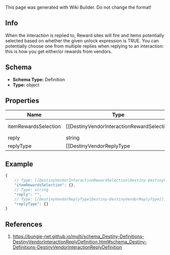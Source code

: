 <span class="wiki-builder">This page was generated with Wiki Builder. Do not change the format!</span>

## Info
When the interaction is replied to, Reward sites will fire and items potentially selected based on whether the given unlock expression is TRUE. You can potentially choose one from multiple replies when replying to an interaction: this is how you get either/or rewards from vendors.

## Schema
* **Schema Type:** Definition
* **Type:** object

## Properties
Name | Type | Description
---- | ---- | -----------
itemRewardsSelection | [[DestinyVendorInteractionRewardSelection|Destiny-DestinyVendorInteractionRewardSelection]]:Enum | The rewards granted upon responding to the vendor.
reply | string | The localized text for the reply.
replyType | [[DestinyVendorReplyType|Destiny-DestinyVendorReplyType]]:Enum | An enum indicating the type of reply being made.

## Example
```javascript
{
    // Type: [[DestinyVendorInteractionRewardSelection|Destiny-DestinyVendorInteractionRewardSelection]]:Enum
    "itemRewardsSelection": {},
    // Type: string
    "reply": "",
    // Type: [[DestinyVendorReplyType|Destiny-DestinyVendorReplyType]]:Enum
    "replyType": {}
}

```

## References
1. https://bungie-net.github.io/multi/schema_Destiny-Definitions-DestinyVendorInteractionReplyDefinition.html#schema_Destiny-Definitions-DestinyVendorInteractionReplyDefinition
